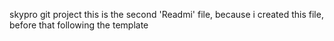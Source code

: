 skypro git project
this is the second 'Readmi' file, because i created this file, before that following the template
